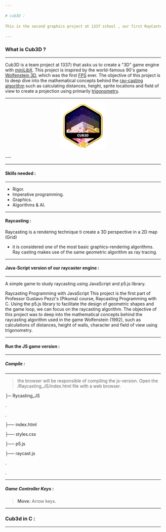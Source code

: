 ```yaml
---

# cub3D :

This is the second graphics project at 1337 school , our first RayCaster with miniLibX.

---
```


### What is Cub3D ?

---

Cub3D is a team project at 1337) that asks us to create a "3D" game engine with [miniLibX](https://github.com/42Paris/minilibx-linux). This project is inspired by the world-famous 90's game [Wolfenstein 3D](https://pt.wikipedia.org/wiki/Wolfenstein_3D), which was the first [FPS](https://en.wikipedia.org/wiki/First-person_shooter#:~:text=First%2Dperson%20shooter%20(FPS),in%20a%20three%2Ddimensional%20space.) ever. The objective of this project is to deep dive into the mathematical concepts behind the [ray-casting algorithm](https://en.wikipedia.org/wiki/Ray_casting) such as calculating distances, height, sprite locations and field of view to create a projection using primarily [trigonometry](https://en.wikipedia.org/wiki/Trigonometry).

---

</p>
<p align="center">
<img src="./images/cub3dm.png" width="150" height="150"/>
<p/>
---


---

#### Skills needed :

---

- Rigor.
- Imperative programming.
- Graphics.
- Algorithms & AI.

---

#### Raycasting :

Raycasting is a rendering technique ti create a 3D perspective in a 2D map (Grid)
- it is considered one of the most basic graphics-rendering algorithms. Ray casting 
makes use of the same geometric algorithm as ray tracing.

---

#### Java-Script version of our raycaster engine :

---

A simple game to study raycasting using JavaScript and p5.js library.

Raycasting Programming with JavaScript This project is the first part of Professor Gustavo Pezzi's 
(Pikuma) course, Raycasting Programming with C. Using the p5.js library to facilitate the design of 
geometric shapes and the game loop, we can focus on the raycasting algorithm. The objective of 
this project was to deep into the mathematical concepts behind the raycasting algorithm used 
in the game Wolfenstein (1992), such as calculations of distances, height of walls, character and field of view using trigonometry.

---

#### Run the JS game version :

---

##### Compile :

---

> the browser will be responsible of compiling the js-version.
> Open the /Raycasting_JS/index.html file with a web browser.

├─ Rycasting_JS

.

.

├── index.html

├── styles.css

├── p5.js

├── raycast.js

.

.

---

##### Game Controller Keys :

> **Move:** Arrow keys.

---

### Cub3d in C :

---
